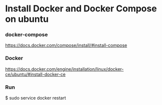 # Install Docker and Docker Compose on ubuntu

### docker-compose
https://docs.docker.com/compose/install/#install-compose

### Docker
https://docs.docker.com/engine/installation/linux/docker-ce/ubuntu/#install-docker-ce

### Run
$ sudo service docker restart


